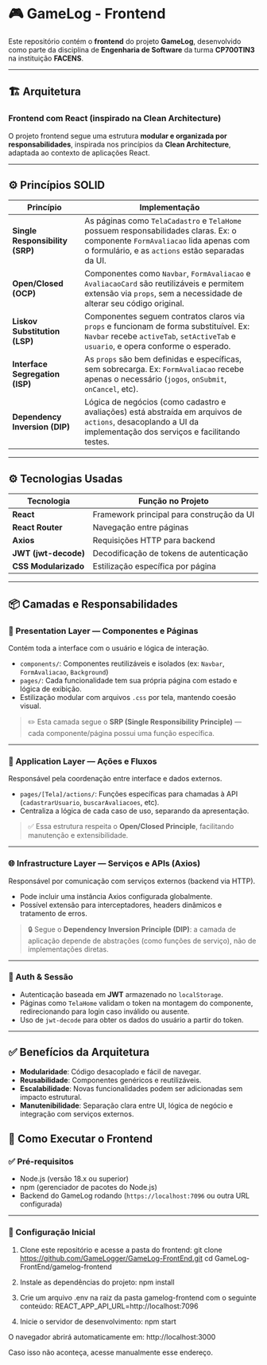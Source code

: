 # 🎮 GameLog - Frontend

Este repositório contém o **frontend** do projeto **GameLog**, desenvolvido como parte da disciplina de **Engenharia de Software** da turma **CP700TIN3** na instituição **FACENS**.

---

## 🏗️ Arquitetura

### Frontend com React (inspirado na Clean Architecture)

O projeto frontend segue uma estrutura **modular e organizada por responsabilidades**, inspirada nos princípios da **Clean Architecture**, adaptada ao contexto de aplicações React.

---

## ⚙️ Princípios SOLID

| Princípio                    | Implementação |
|-----------------------------|---------------|
| **Single Responsibility (SRP)** | As páginas como `TelaCadastro` e `TelaHome` possuem responsabilidades claras. Ex: o componente `FormAvaliacao` lida apenas com o formulário, e as `actions` estão separadas da UI. |
| **Open/Closed (OCP)**         | Componentes como `Navbar`, `FormAvaliacao` e `AvaliacaoCard` são reutilizáveis e permitem extensão via `props`, sem a necessidade de alterar seu código original. |
| **Liskov Substitution (LSP)** | Componentes seguem contratos claros via `props` e funcionam de forma substituível. Ex: `Navbar` recebe `activeTab`, `setActiveTab` e `usuario`, e opera conforme o esperado. |
| **Interface Segregation (ISP)** | As `props` são bem definidas e específicas, sem sobrecarga. Ex: `FormAvaliacao` recebe apenas o necessário (`jogos`, `onSubmit`, `onCancel`, etc). |
| **Dependency Inversion (DIP)** | Lógica de negócios (como cadastro e avaliações) está abstraída em arquivos de `actions`, desacoplando a UI da implementação dos serviços e facilitando testes. |

---

## ⚙️ Tecnologias Usadas

| Tecnologia       | Função no Projeto                              |
|------------------|------------------------------------------------|
| **React**        | Framework principal para construção da UI      |
| **React Router** | Navegação entre páginas                        |
| **Axios**        | Requisições HTTP para backend                  |
| **JWT (jwt-decode)** | Decodificação de tokens de autenticação  |
| **CSS Modularizado** | Estilização específica por página         |

---

## 📦 Camadas e Responsabilidades

### 🧱 Presentation Layer — Componentes e Páginas
Contém toda a interface com o usuário e lógica de interação.

- `components/`: Componentes reutilizáveis e isolados (ex: `Navbar`, `FormAvaliacao`, `Background`)
- `pages/`: Cada funcionalidade tem sua própria página com estado e lógica de exibição.
- Estilização modular com arquivos `.css` por tela, mantendo coesão visual.

> ✏️ Esta camada segue o **SRP (Single Responsibility Principle)** — cada componente/página possui uma função específica.

---

### 🔁 Application Layer — Ações e Fluxos

Responsável pela coordenação entre interface e dados externos.

- `pages/[Tela]/actions/`: Funções específicas para chamadas à API (`cadastrarUsuario`, `buscarAvaliacoes`, etc).
- Centraliza a lógica de cada caso de uso, separando da apresentação.

> ✅ Essa estrutura respeita o **Open/Closed Principle**, facilitando manutenção e extensibilidade.

---

### 🌐 Infrastructure Layer — Serviços e APIs (Axios)

Responsável por comunicação com serviços externos (backend via HTTP).

- Pode incluir uma instância Axios configurada globalmente.
- Possível extensão para interceptadores, headers dinâmicos e tratamento de erros.

> 🔒 Segue o **Dependency Inversion Principle (DIP)**: a camada de aplicação depende de abstrações (como funções de serviço), não de implementações diretas.

---

### 🔐 Auth & Sessão

- Autenticação baseada em **JWT** armazenado no `localStorage`.
- Páginas como `TelaHome` validam o token na montagem do componente, redirecionando para login caso inválido ou ausente.
- Uso de `jwt-decode` para obter os dados do usuário a partir do token.

---

## ✅ Benefícios da Arquitetura

- **Modularidade**: Código desacoplado e fácil de navegar.
- **Reusabilidade**: Componentes genéricos e reutilizáveis.
- **Escalabilidade**: Novas funcionalidades podem ser adicionadas sem impacto estrutural.
- **Manutenibilidade**: Separação clara entre UI, lógica de negócio e integração com serviços externos.


## 🚀 Como Executar o Frontend

### ✅ Pré-requisitos

- Node.js (versão 18.x ou superior)  
- npm (gerenciador de pacotes do Node.js)  
- Backend do GameLog rodando (`https://localhost:7096` ou outra URL configurada)  

---

### 🔧 Configuração Inicial

1. Clone este repositório e acesse a pasta do frontend:
git clone https://github.com/GameLogger/GameLog-FrontEnd.git
cd GameLog-FrontEnd/gamelog-frontend

2. Instale as dependências do projeto:
npm install

3. Crie um arquivo .env na raiz da pasta gamelog-frontend com o seguinte conteúdo:
REACT_APP_API_URL=http://localhost:7096

4. Inicie o servidor de desenvolvimento:
npm start

O navegador abrirá automaticamente em:
http://localhost:3000

Caso isso não aconteça, acesse manualmente esse endereço.

